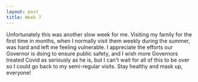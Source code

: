 ```yaml
---
layout: post
title: Week 7
---
```


Unfortunately this was another slow week for me. Visiting my family for the first time in months, when I normally visit them weekly during the summer, was hard and left me feeling vulnerable. I appreciate the efforts our Governor is doing to ensure public safety, and I wish more Governors treated Covid as seriously as he is, but I can't wait for all of this to be over so I could go back to my semi-regular visits. Stay healthy and mask up, everyone!
